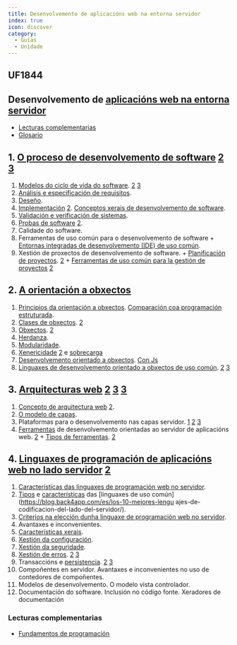 ```yaml
---
title: Desenvolvemento de aplicacións web na entorna servidor
index: true
icon: discover
category:
  - Guías
  - Unidade
---
```


## UF1844

## Desenvolvemento de [aplicacións web na entorna servidor](https://developer.mozilla.org/es/docs/Learn/Server-side)

- [Lecturas complementarias](uf1844.md)
- [Glosario](https://www.edix.com/es/instituto/formacion/significados/)

## 1. [O proceso de desenvolvemento de software](https://es.wikipedia.org/wiki/Systems_Development_Life_Cycle) [2](https://www.tutorialspoint.com/business_analysis/business_analysis_software_development_life_cycle.htm) [3](https://es.wikipedia.org/wiki/Ciclo_de_vida_del_lanzamiento_de_software)

1. [Modelos do ciclo de vida do software](https://www.tutorialspoint.com/sdlc/sdlc_overview.htm). [2](https://asana.com/es/resources/project-management-methodologies) [3](https://aws.amazon.com/es/what-is/sdlc/)
2. [Análisis e especificación de requisitos](https://www.tutorialspoint.com/business_analysis/business_analysis_tools_techniques.htm).
3. [Deseño](https://es.wikipedia.org/wiki/Dise%C3%B1o_de_software).
4. [Implementación](https://www.captio.net/blog/errores-comunes-implementacion-software) [2](https://www.getapp.es/blog/2373/tips-plan-de-implantacion-de-software). [Conceptos xerais de desenvolvemento de software](https://www.ibm.com/es-es/topics/software-development).
5. [Validación e verificación de sistemas](https://geekflare.com/es/verification-vs-validation-software-testing/).
6. [Probas de software](https://es.wikipedia.org/wiki/Pruebas_de_software) [2](https://www.atlassian.com/es/continuous-delivery/software-testing/types-of-software-testing).
7. Calidade do software.
8. Ferramentas de uso común para o desenvolvemento de software + [Entornas integradas de desenvolvemento (IDE) de uso común](https://www.diarlu.com/entornos-de-desarrollo-integrado/).
9. Xestión de proxectos de desenvolvemento de software. + [Planificación de proyectos](https://www.edix.com/es/instituto/planificacion-de-proyectos/). [2](https://asana.com/es/resources/best-project-planning-software) + [Ferramentas de uso común para la gestión de proyectos](https://asana.com/es/resources/best-project-management-software) [2](https://gitnux.com/es/catalog/kanban-software)

## 2. [A orientación a obxectos](https://es.wikipedia.org/wiki/Programación_orientada_a_objetos)

1. [Principios da orientación a obxectos](https://desarrolloweb.com/articulos/499.php). [Comparación coa programación estruturada](https://blog.educacionit.com/2018/05/21/programacion-orientada-a-objetos-vs-programacion-estructurada/).
2. [Clases de obxectos](https://universidad-de-los-andes.gitbooks.io/fundamentos-de-programacion/content/Nivel2/6_ClasesYObjetos.html). [2](https://www.fdi.ucm.es/profesor/jpavon/poo/1.1.objetos%20y%20clases.pdf)
3. [Obxectos](https://desarrolloweb.com/articulos/objetos-lenguaje-informatico-introduccion.html). [2](https://portalacademico.cch.unam.mx/cibernetica1/analisis-y-diseno-en-poo/clases-y-objetos)
4. [Herdanza](https://desarrolloweb.com/articulos/herencia-en-programacion-orientada-objetos.html).
5. [Modularidade](https://desarrolloweb.com/articulos/beneficios-poo-resumen.html).
6. [Xenericidade](https://codingornot.com/04-poo-polimorfismo) [2](https://aprenderly.com/doc/2312283/poo_genericidad)  e [sobrecarga](https://desarrolloweb.com/articulos/sobrecarga-constructores-php.html)
7. [Desenvolvemento orientado a obxectos](https://www.w3schools.com/php/php_oop_what_is.asp). [Con Js](https://mauriciogc.medium.com/javascript-poo-programación-basada-en-prototipos-1c174b28aba2)
8. [Linguaxes de desenvolvemento orientado a obxectos de uso común](https://assemblerinstitute.com/blog/programacion-orientada-objetos/). [2](https://www.tecnologia-informatica.com/lenguajes-de-programacion-orientada-a-objetos/) [3](https://en.wikibooks.org/wiki/PHP_Programming)

## 3. [Arquitecturas web](https://learn.microsoft.com/es-es/dotnet/architecture/modern-web-apps-azure/common-web-application-architectures) [2](https://www.nextu.com/blog/arquitectura-web-rc22/) [3](https://pleybast.com/sitio-web/que-es-la-arquitectura-web/) [3](https://rockcontent.com/es/blog/arquitectura-web/)

1. [Concepto de arquitectura web](https://www.redhat.com/es/topics/cloud-native-apps/what-is-an-application-architecture) [2](https://dossetenta.com/arquitectura-web/).
2. [O modelo de capas](https://reactiveprogramming.io/blog/es/estilos-arquitectonicos/capas).
3. Plataformas para o desenvolvemento nas capas servidor. [1](https://developer.mozilla.org/es/docs/Learn/Server-side/First_steps/Introduction) [2](https://www.ibm.com/es-es/topics/infrastructure) [3](https://www.intel.es/content/www/es/es/cloud-computing/cloud-architecture.html)
4. [Ferramentas](https://blog.back4app.com/es/las-20-mejores-herramientas-del-lado-del-servidor-que-le-encantaran/) de desenvolvemento orientadas ao servidor de aplicacións web.  [2](https://en.wikibooks.org/wiki/PHP_Programming) + [Tipos de ferramentas](https://blog.techliance.com/50-extremely-useful-php-tools/). [2](https://stackify.com/php-tools-developers/)

## 4. [Linguaxes de programación de aplicacións web no lado servidor](https://www.orientsoftware.com/blog/server-side-scripting-languages/) [2](https://axarnet.es/blog/lenguajes-del-lado-del-servidor)

1. [Características das linguaxes de programación web no servidor](https://devxdev.net/programacion-lado-servidor/).
2. [Tipos](https://desarrolloweb.com/articulos/2358.php) e [características](https://www.ionos.es/digitalguide/paginas-web/desarrollo-web/lenguajes-del-lado-servidor-o-del-cliente-diferencias/) das [linguaxes de uso común](https://blog.back4app.com/es/los-10-mejores-lengu  ajes-de-codificacion-del-lado-del-servidor/).
3. [Criterios na elección dunha linguaxe de programación web no servidor](https://www.arsys.es/blog/elegir-lenguaje-programacion-web).
4. Avantaxes e inconvenientes.
5. [Características xerais](https://desarrolloweb.com/articulos/paradigmas-programacion).
6. [Xestión da configuración](https://desarrolloweb.com/manuales/administracion-servidores-linux.html).
7. [Xestión da seguridade](https://desarrolloweb.com/articulos/instalar-certificado-ssl-lets-encrypt.html).
8. [Xestión de erros](http://www.w3big.com/es/php/php-error.html#gsc.tab=0). [2](https://devtia.com/post/codigo-limpio-gestion-de-errores) [3](https://kinsta.com/es/blog/errores-en-javascript/)
9. Transaccións e [persistencia](https://www.juntadeandalucia.es/servicios/madeja/contenido/recurso/818).  [2](https://desarrolloweb.com/articulos/intro-indexeddb-html5.html) [3](https://sites.google.com/site/estrategiasdepersistencia/home)
10. Compoñentes en servidor. Avantaxes e inconvenientes no uso de contedores de compoñentes.
11. Modelos de desenvolvemento. O modelo vista controlador.
12. Documentación do software. Inclusión no código fonte. Xeradores de documentación

### Lecturas complementarias

- [Fundamentos de programación](https://universidad-de-los-andes.gitbooks.io/fundamentos-de-programacion/content/)
